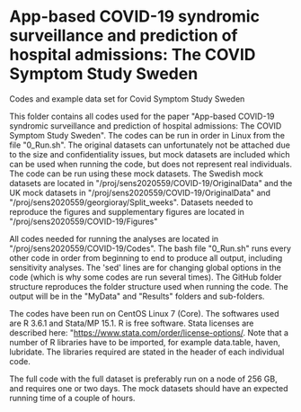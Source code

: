 # App-based COVID-19 syndromic surveillance and prediction of hospital admissions: The COVID Symptom Study Sweden
Codes and example data set for Covid Symptom Study Sweden

This folder contains all codes used for the paper "App-based COVID-19 syndromic surveillance and prediction of hospital admissions: The COVID Symptom Study Sweden". The codes can be run in order in Linux from the file "0_Run.sh". The original datasets can unfortunately not be attached due to the size and confidentiality issues, but mock datasets are included which can be used when running the code, but does not represent real individuals. The code can be run using these mock datasets. The Swedish mock datasets are located in "/proj/sens2020559/COVID-19/OriginalData" and the UK mock datasets in "/proj/sens2020559/COVID-19/OriginalData" and "/proj/sens2020559/georgioray/Split_weeks". Datasets needed to reproduce the figures and supplementary figures are located in "/proj/sens2020559/COVID-19/Figures"

All codes needed for running the analyses are located in "/proj/sens2020559/COVID-19/Codes". The bash file "0_Run.sh" runs every other code in order from beginning to end to produce all output, including sensitivity analyses. The 'sed' lines are for changing global options in the code (which is why some codes are run several times). The GitHub folder structure reproduces the folder structure used when running the code. The output will be in the "MyData" and "Results" folders and sub-folders.

The codes have been run on CentOS Linux 7 (Core).  The softwares used are R 3.6.1 and Stata/MP 15.1. R is free software. Stata licenses are described here: "https://www.stata.com/order/license-options/. Note that a number of R libraries have to be imported, for example data.table, haven, lubridate. The libraries required are stated in the header of each individual code. 

The full code with the full dataset is preferably run on a node of 256 GB, and requires one or two days. The mock datasets should have an expected running time of a couple of hours.
